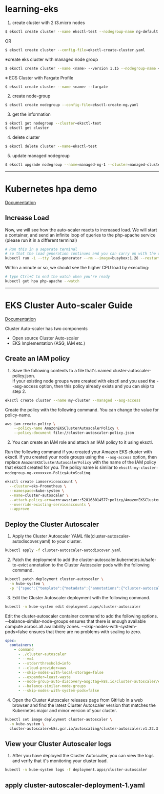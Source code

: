 # learning-eks

1. create cluster with 2 t3.micro nodes

```bash
$ eksctl create cluster --name eksctl-test --nodegroup-name ng-default --node-type t3.micro --nodes 2
```

OR

```bash
$ eksctl create cluster --config-file=eksctl-create-cluster.yaml
```

※create eks cluster with managed node group

```bash
$ eksctl create cluster --name <name> --version 1.15 --nodegroup-name <nodegrpname> --node-type t3.micro --nodes 2 --managed
```

※ ECS Cluster with Fargate Profile

```bash
$ eksctl create cluster --name <name> --fargate
```

2. create node-group

```bash
$ eksctl create nodegroup --config-file=eksctl-create-ng.yaml
```

3. get the information

```bash
$ eksctl get nodegroup --cluster=eksctl-test
$ eksctl get cluster
```

4. delete cluster

```bash
$ eksctl delete cluster --name=eksctl-test
```

5. update managed nodegroup

```bash
$ eksctl upgrade nodegroup --name=managed-ng-1 --cluster=managed-cluster
```

---

# Kubernetes hpa demo

[Documentation](https://kubernetes.io/docs/tasks/run-application/horizontal-pod-autoscale-walkthrough/)

## Increase Load

Now, we will see how the auto-scaler reacts to increased load. We will start a container, and send an infinite loop of queries to the php-apache service (please run it in a different terminal)

```bash
# Run this in a separate terminal
# so that the load generation continues and you can carry on with the rest of the steps
kubectl run -i --tty load-generator --rm --image=busybox:1.28 --restart=Never -- /bin/sh -c "while sleep 0.01; do wget -q -O- http://php-apache; done"

```

Within a minute or so, we should see the higher CPU load by executing:

```bash
# type Ctrl+C to end the watch when you're ready
kubectl get hpa php-apache --watch
```

---

# EKS Cluster Auto-scaler Guide

[Documentation](https://docs.aws.amazon.com/eks/latest/userguide/autoscaling.html#cluster-autoscaler)

Cluster Auto-scaler has two components

- Open source Cluster Auto-scaler
- EKS Implementation (ASG, IAM etc.)

## Create an IAM policy

1. Save the following contents to a file that's named cluster-autoscaler-policy.json.  
   If your existing node groups were created with eksctl and you used the --asg-access option, then this policy already exists and you can skip to step 2.

```bash
eksctl create cluster --name my-cluster --managed --asg-access
```

Create the policy with the following command. You can change the value for policy-name.

```bash
aws iam create-policy \
    --policy-name AmazonEKSClusterAutoscalerPolicy \
    --policy-document file://cluster-autoscaler-policy.json
```

2. You can create an IAM role and attach an IAM policy to it using eksctl.

Run the following command if you created your Amazon EKS cluster with eksctl. If you created your node groups using the `--asg-access` option, then replace `AmazonEKSClusterAutoscalerPolicy` with the name of the IAM policy that eksctl created for you. The policy name is similar to `eksctl-my-cluster-nodegroup-ng-xxxxxxxx-PolicyAutoScaling`.

```bash
eksctl create iamserviceaccount \
  --cluster=eks-Prometheus \
  --namespace=kube-system \
  --name=cluster-autoscaler \
  --attach-policy-arn=arn:aws:iam::528163014577:policy/AmazonEKSClusterAutoscalerPolicy \
  --override-existing-serviceaccounts \
  --approve
```

## Deploy the Cluster Autoscaler

1. Apply the Cluster Autoscaler YAML file(cluster-autoscaler-autodiscover.yaml) to your cluster.

```bash
kubectl apply -f cluster-autoscaler-autodiscover.yaml
```

2. Patch the deployment to add the cluster-autoscaler.kubernetes.io/safe-to-evict annotation to the Cluster Autoscaler pods with the following command.

```bash
kubectl patch deployment cluster-autoscaler \
  -n kube-system \
  -p '{"spec":{"template":{"metadata":{"annotations":{"cluster-autoscaler.kubernetes.io/safe-to-evict": "false"}}}}}'
```

3. Edit the Cluster Autoscaler deployment with the following command.

```bash
kubectl -n kube-system edit deployment.apps/cluster-autoscaler
```

Edit the cluster-autoscaler container command to add the following options. --balance-similar-node-groups ensures that there is enough available compute across all availability zones. --skip-nodes-with-system-pods=false ensures that there are no problems with scaling to zero.

```yaml
spec:
  containers:
    - command
      - ./cluster-autoscaler
      - --v=4
      - --stderrthreshold=info
      - --cloud-provider=aws
      - --skip-nodes-with-local-storage=false
      - --expander=least-waste
      - --node-group-auto-discovery=asg:tag=k8s.io/cluster-autoscaler/enabled,k8s.io/cluster-autoscaler/my-cluster
      - --balance-similar-node-groups
      - --skip-nodes-with-system-pods=false
```

4. Open the Cluster Autoscaler releases page from GitHub in a web browser and find the latest Cluster Autoscaler version that matches the Kubernetes major and minor version of your cluster.

```bash
kubectl set image deployment cluster-autoscaler \
  -n kube-system \
  cluster-autoscaler=k8s.gcr.io/autoscaling/cluster-autoscaler:v1.22.3
```

## View your Cluster Autoscaler logs

1. After you have deployed the Cluster Autoscaler, you can view the logs and verify that it's monitoring your cluster load.

```bash
kubectl -n kube-system logs -f deployment.apps/cluster-autoscaler
```

## apply cluster-autoscaler-deployment-1.yaml
